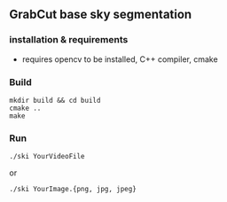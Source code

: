 ## GrabCut base sky segmentation 

### installation & requirements
- requires opencv to be installed, C++ compiler, cmake

### Build
```
mkdir build && cd build
cmake ..
make
```

### Run
```
./ski YourVideoFile
```
or

```
./ski YourImage.{png, jpg, jpeg}
```
